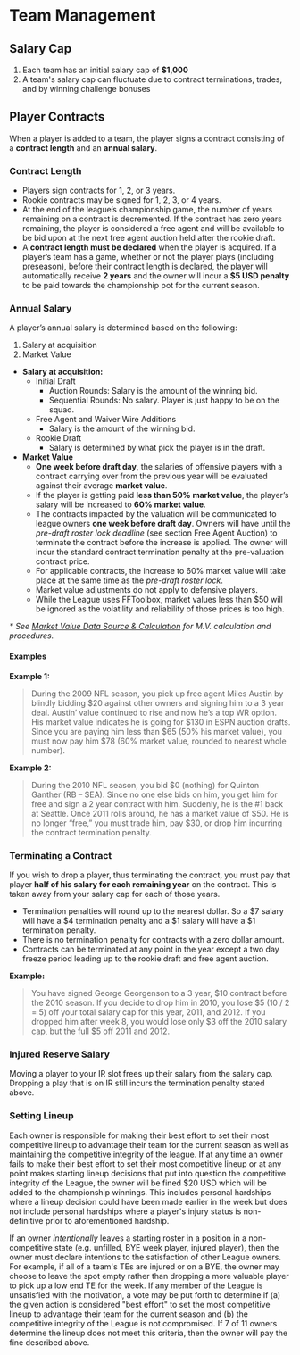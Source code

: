 # Team Management

## Salary Cap

1. Each team has an initial salary cap of **$1,000**
2. A team's salary cap can fluctuate due to contract terminations, trades, and by winning challenge bonuses


## Player Contracts

When a player is added to a team, the player signs a contract consisting of a **contract length** and an **annual salary**.

### Contract Length

* Players sign contracts for 1, 2, or 3 years.
* Rookie contracts may be signed for 1, 2, 3, or 4 years.
* At the end of the league’s championship game, the number of years remaining on a contract is decremented.  If the contract has zero years remaining, the player is considered a free agent and will be available to be bid upon at the next free agent auction held after the rookie draft.
* A **contract length must be declared** when the player is acquired.  If a player’s team has a game, whether or not the player plays (including preseason), before their contract length is declared, the player will automatically receive **2 years** and the owner will incur a **$5 USD penalty** to be paid towards the championship pot for the current season.


### Annual Salary

A player’s annual salary is determined based on the following:

1.  Salary at acquisition
2.  Market Value

* **Salary at acquisition:**
    * Initial Draft
        * Auction Rounds: Salary is the amount of the winning bid.
        * Sequential Rounds: No salary.  Player is just happy to be on the squad.
    * Free Agent and Waiver Wire Additions
        * Salary is the amount of the winning bid.
    * Rookie Draft
        * Salary is determined by what pick the player is in the draft.
* **Market Value**
    * **One week before draft day**, the salaries of offensive players with a contract carrying over from the previous year will be evaluated against their average **market value**.
    * If the player is getting paid **less than 50% market value**, the player’s salary will be increased to **60% market value**.
    * The contracts impacted by the valuation will be communicated to league owners **one week before draft day**. Owners will have until the *pre-draft roster lock deadline* (see section Free Agent Auction) to terminate the contract before the increase is applied. The owner will incur the standard contract termination penalty at the pre-valuation contract price.
    * For applicable contracts, the increase to 60% market value will take place at the same time as the *pre-draft roster lock*.
    * Market value adjustments do not apply to defensive players.
    * While the League uses FFToolbox, market values less than $50 will be ignored as the volatility and reliability of those prices is too high.

*\* See [Market Value Data Source & Calculation](../league/market-value.md) for M.V. calculation and procedures.*


#### Examples

**Example 1:**

> During the 2009 NFL season, you pick up free agent Miles Austin by blindly bidding $20 against other owners and signing him to a 3 year deal.  Austin’ value continued to rise and now he’s a top WR option.  His market value indicates he is going for $130 in ESPN auction drafts.  Since you are paying him less than $65 (50% his market value), you must now pay him $78 (60% market value, rounded to nearest whole number).

**Example 2:**

> During the 2010 NFL season, you bid $0 (nothing) for Quinton Ganther (RB – SEA).   Since no one else bids on him, you get him for free and sign a 2 year contract with him.  Suddenly, he is the #1 back at Seattle.  Once 2011 rolls around, he has a market value of $50.  He is no longer “free,” you must trade him, pay $30, or drop him incurring the contract termination penalty.


### Terminating a Contract

If you wish to drop a player, thus terminating the contract, you must pay that player **half of his salary for each remaining year** on the contract.  This is taken away from your salary cap for each of those years.

* Termination penalties will round up to the nearest dollar.  So a $7 salary will have a $4 termination penalty and a $1 salary will have a $1 termination penalty.
* There is no termination penalty for contracts with a zero dollar amount.
* Contracts can be terminated at any point in the year except a two day freeze period leading up to the rookie draft and free agent auction.

**Example:**

> You have signed George Georgenson to a 3 year, $10 contract before the 2010 season.  If you decide to drop him in 2010, you lose $5 (10 / 2 = 5) off your total salary cap for this year, 2011, and 2012.  If you dropped him after week 8, you would lose only $3 off the 2010 salary cap, but the full $5 off 2011 and 2012.


### Injured Reserve Salary

Moving a player to your IR slot frees up their salary from the salary cap.  Dropping a play that is on IR still incurs the termination penalty stated above.

### Setting Lineup

Each owner is responsible for making their best effort to set their most competitive lineup to advantage their team for the current season as well as maintaining the competitive integrity of the league. If at any time an owner fails to make their best effort to set their most competitive lineup or at any point makes starting lineup decisions that put into question the competitive integrity of the League, the owner will be fined $20 USD which will be added to the championship winnings. This includes personal hardships where a lineup decision could have been made earlier in the week but does not include personal hardships where a player's injury status is non-definitive prior to aforementioned hardship.

If an owner *intentionally* leaves a starting roster in a position in a non-competitive state (e.g. unfilled, BYE week player, injured player), then the owner must declare intentions to the satisfaction of other League owners. For example, if all of a team's TEs are injured or on a BYE, the owner may choose to leave the spot empty rather than dropping a more valuable player to pick up a low end TE for the week. If any member of the League is unsatisfied with the motivation, a vote may be put forth to determine if (a) the given action is considered "best effort" to set the most competitive lineup to advantage their team for the current season and (b) the competitive integrity of the League is not compromised. If 7 of 11 owners determine the lineup does not meet this criteria, then the owner will pay the fine described above.
